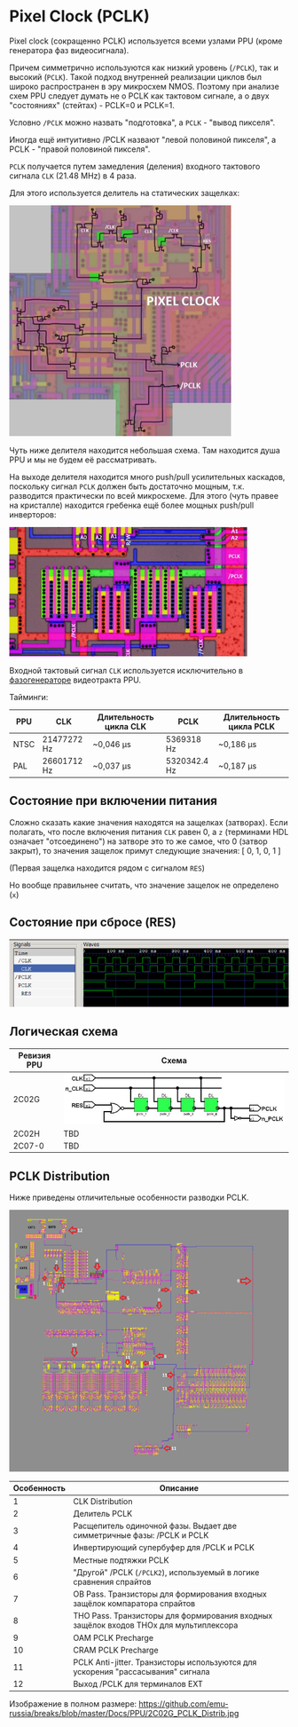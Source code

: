 # Pixel Clock (PCLK)

Pixel clock (сокращенно PCLK) используется всеми узлами PPU (кроме генератора фаз видеосигнала).

Причем симметрично используются как низкий уровень (`/PCLK`), так и высокий (`PCLK`). Такой подход внутренней реализации циклов был широко распространен в эру микросхем NMOS. Поэтому при анализе схем PPU следует думать не о PCLK как тактовом сигнале, а о двух "состояниях" (стейтах) - PCLK=0 и PCLK=1.

Условно `/PCLK` можно назвать "подготовка", а `PCLK` - "вывод пикселя".

Иногда ещё интуитивно /PCLK назвают "левой половиной пикселя", а PCLK - "правой половиной пикселя".

`PCLK` получается путем замедления (деления) входного тактового сигнала `CLK` (21.48 MHz) в 4 раза.

Для этого используется делитель на статических защелках:

<img src="/BreakingNESWiki/imgstore/ppu/pclk.jpg" width="400px">

Чуть ниже делителя находится небольшая схема. Там находится душа PPU и мы не будем её рассматривать.

На выходе делителя находится много push/pull усилительных каскадов, поскольку сигнал `PCLK` должен быть достаточно мощным, т.к. разводится практически по всей микросхеме. Для этого (чуть правее на кристалле) находится гребенка ещё более мощных push/pull инверторов:

![pclk_amp](/BreakingNESWiki/imgstore/ppu/pclk_amp.jpg)

Входной тактовый сигнал `CLK` используется исключительно в [фазогенераторе](video_out.md) видеотракта PPU.

Тайминги:

|PPU|CLK|Длительность цикла CLK|PCLK|Длительность цикла PCLK|
|---|---|---|---|---|
|NTSC|21477272 Hz|~0,046 µs|5369318 Hz|~0,186 µs|
|PAL|26601712 Hz|~0,037 µs|5320342.4 Hz|~0,187 µs|

## Состояние при включении питания

Сложно сказать какие значения находятся на защелках (затворах). Если полагать, что после включения питания `CLK` равен 0, а `z` (терминами HDL означает "отсоединено") на затворе это то же самое, что 0 (затвор закрыт), то значения защелок примут следующие значения: [ 0, 1, 0, 1 ]

(Первая защелка находится рядом с сигналом `RES`)

Но вообще правильнее считать, что значение защелок не определено (`x`)

## Состояние при сбросе (RES)

![pclk_reset](/BreakingNESWiki/imgstore/ppu/pclk_reset.png)

## Логическая схема

|Ревизия PPU|Схема|
|---|---|
|2C02G|![pclk_2C02G](/BreakingNESWiki/imgstore/ppu/pclk_2C02G.jpg)|
|2C02H|TBD|
|2C07-0|TBD|

## PCLK Distribution

Ниже приведены отличительные особенности разводки PCLK.

![2C02G_PCLK_Distrib_sm](/BreakingNESWiki/imgstore/ppu/2C02G_PCLK_Distrib_sm.png)

|Особенность|Описание|
|---|---|
|1|CLK Distribution|
|2|Делитель PCLK|
|3|Расщепитель одиночной фазы. Выдает две симметричные фазы: /PCLK и PCLK|
|4|Инвертирующий супербуфер для /PCLK и PCLK|
|5|Местные подтяжки PCLK|
|6|"Другой" /PCLK (`/PCLK2`), используемый в логике сравнения спрайтов|
|7|OB Pass. Транзисторы для формирования входных защёлок компаратора спрайтов|
|8|THO Pass. Транзисторы для формирования входных защёлок входов THOx для мультиплексора|
|9|OAM PCLK Precharge|
|10|CRAM PCLK Precharge|
|11|PCLK Anti-jitter. Транзисторы используются для ускорения "рассасывания" сигнала|
|12|Выход /PCLK для терминалов EXT|

Изображение в полном размере: https://github.com/emu-russia/breaks/blob/master/Docs/PPU/2C02G_PCLK_Distrib.jpg
